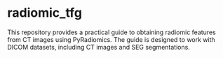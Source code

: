# radiomic_tfg
This repository provides a practical guide to obtaining radiomic features from CT images using PyRadiomics. The guide is designed to work with DICOM datasets, including CT images and SEG segmentations.
